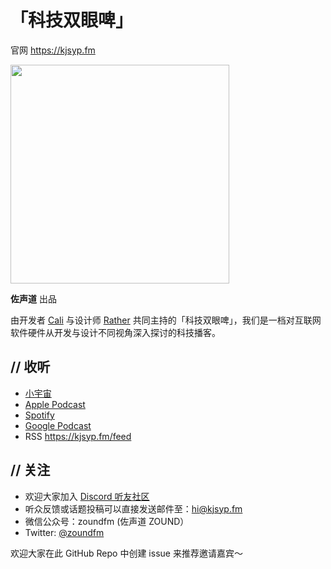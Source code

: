 # 「科技双眼啤」
官网 https://kjsyp.fm

<img src=https://episodes.castos.com/62ff1b2eb727d5-63733036/images/Podcast-image.jpg width=350 />

**佐声道** 出品

由开发者 [Cali](https://twitter.com/CaliCastleMusic) 与设计师 [Rather](https://twitter.com/ratherjie) 共同主持的「科技双眼啤」，我们是一档对互联网软件硬件从开发与设计不同视角深入探讨的科技播客。

## // 收听
- [小宇宙](https://xiaoyuzhoufm.com/podcast/6301f1f98063c4980da9806a)
- [Apple Podcast](https://apple.co/3cqvAGm)
- [Spotify](https://open.spotify.com/show/4vpLJCVh64qh4MOgvHwPeE)
- [Google Podcast](https://podcasts.google.com/feed/aHR0cHM6Ly9ranN5cC5mbS9mZWVk)
- RSS https://kjsyp.fm/feed

## // 关注
- 欢迎大家加入 [Discord 听友社区](https://discord.gg/VY4EeeEf62)
- 听众反馈或话题投稿可以直接发送邮件至：hi@kjsyp.fm
- 微信公众号：zoundfm (佐声道 ZOUND）
- Twitter: [@zoundfm](https://twitter.com/zoundfm)

欢迎大家在此 GitHub Repo 中创建 issue 来推荐邀请嘉宾～
